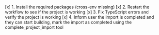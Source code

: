 [x] 1. Install the required packages (cross-env missing)
[x] 2. Restart the workflow to see if the project is working
[x] 3. Fix TypeScript errors and verify the project is working
[x] 4. Inform user the import is completed and they can start building, mark the import as completed using the complete_project_import tool